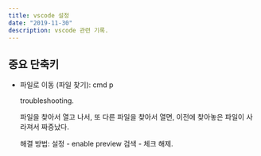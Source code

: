 ```yaml
---
title: vscode 설정
date: "2019-11-30"
description: vscode 관련 기록.
---
```


## 중요 단축키

-   파일로 이동 (파일 찾기): cmd p

    troubleshooting.
    
    파일을 찾아서 열고 나서, 또 다른 파일을 찾아서 열면,
    이전에 찾아놓은 파일이 사라져서 짜증났다.

    해결 방법: 설정 - enable preview 검색 - 체크 해제.
